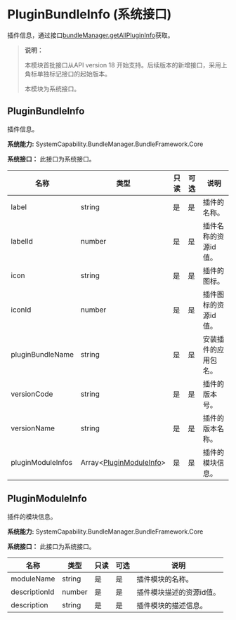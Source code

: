 # PluginBundleInfo (系统接口)

插件信息，通过接口[bundleManager.getAllPluginInfo](js-apis-bundleManager-sys.md#bundlemanagergetallplugininfo18)获取。

> **说明：**
>
> 本模块首批接口从API version 18 开始支持。后续版本的新增接口，采用上角标单独标记接口的起始版本。
>
> 本模块为系统接口。

## PluginBundleInfo
插件信息。

**系统能力:** SystemCapability.BundleManager.BundleFramework.Core
 
**系统接口：** 此接口为系统接口。

| 名称           | 类型   | 只读 | 可选 | 说明           |
| -------------- | ------ | ---- | ---- | -------------- |
| label   | string | 是   | 是   | 插件的名称。   |
| labelId   | number | 是   | 是   | 插件名称的资源id值。   |
| icon   | string | 是   | 是   | 插件的图标。   |
| iconId   | number | 是   | 是   | 插件图标的资源id值。   |
| pluginBundleName   | string | 是   | 是   | 安装插件的应用包名。   |
| versionCode   | string | 是   | 是   | 插件的版本号。   |
| versionName   | string | 是   | 是   | 插件的版本名称。   |
| pluginModuleInfos   | Array<[PluginModuleInfo](js-apis-bundleManager-pluginBundleInfo-sys.md#pluginmoduleinfo)> | 是   | 是   | 插件的模块信息。   |

## PluginModuleInfo
插件的模块信息。

**系统能力:** SystemCapability.BundleManager.BundleFramework.Core

**系统接口：** 此接口为系统接口。

| 名称           | 类型   | 只读 | 可选 | 说明           |
| -------------- | ------ | ---- | ---- | -------------- |
| moduleName   | string | 是   | 是   |  插件模块的名称。  |
| descriptionId   | number | 是   | 是   |  插件模块描述的资源id值。  |
| description   | string | 是   | 是   |  插件模块的描述信息。  |
